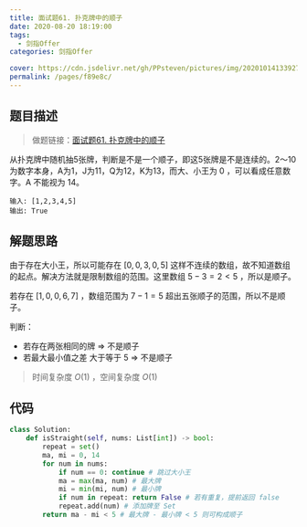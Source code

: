 ```yaml
---
title: 面试题61. 扑克牌中的顺子
date: 2020-08-20 18:19:00
tags: 
  - 剑指Offer
categories: 剑指Offer

cover: https://cdn.jsdelivr.net/gh/PPsteven/pictures/img/20201014133927.png
permalink: /pages/f89e8c/
---
```


## 题目描述

> 做题链接：[面试题61. 扑克牌中的顺子](https://leetcode-cn.com/problems/bu-ke-pai-zhong-de-shun-zi-lcof/)

从扑克牌中随机抽5张牌，判断是不是一个顺子，即这5张牌是不是连续的。2～10为数字本身，A为1，J为11，Q为12，K为13，而大、小王为 0 ，可以看成任意数字。A 不能视为 14。

```
输入: [1,2,3,4,5]
输出: True
```

<!--more-->

## 解题思路

由于存在大小王，所以可能存在 $[0,0,3,0,5]$ 这样不连续的数组，故不知道数组的起点。解决方法就是限制数组的范围。这里数组 $5-3=2<5$ ，所以是顺子。

若存在 $[1,0,0,6,7]$ ，数组范围为 $7-1=5$ 超出五张顺子的范围，所以不是顺子。

判断：

- 若存在两张相同的牌 => 不是顺子
- 若最大最小值之差 大于等于 5 => 不是顺子

> 时间复杂度 $O(1)$ ，空间复杂度 $O(1)$

## 代码

```python
class Solution:
    def isStraight(self, nums: List[int]) -> bool:
        repeat = set()
        ma, mi = 0, 14
        for num in nums:
            if num == 0: continue # 跳过大小王
            ma = max(ma, num) # 最大牌
            mi = min(mi, num) # 最小牌
            if num in repeat: return False # 若有重复，提前返回 false
            repeat.add(num) # 添加牌至 Set
        return ma - mi < 5 # 最大牌 - 最小牌 < 5 则可构成顺子 
```
